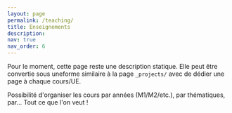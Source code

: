 ```yaml
---
layout: page
permalink: /teaching/
title: Enseignements
description:
nav: true
nav_order: 6
---
```


Pour le moment, cette page reste une description statique. Elle peut être convertie sous uneforme similaire à la page `_projects/` avec de dédier une page à chaque cours/UE.

Possibilité d'organiser les cours par années (M1/M2/etc.), par thématiques, par... Tout ce que l'on veut !
